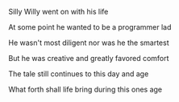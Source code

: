 Silly Willy went on with his life

At some point he wanted to be a programmer lad

He wasn't most diligent nor was he the smartest

But he was creative and greatly favored comfort

The tale still continues to this day and age

What forth shall life bring during this ones age
<!---
EkorrTi/EkorrTi is a ✨ special ✨ repository because its `README.md` (this file) appears on your GitHub profile.
You can click the Preview link to take a look at your changes.
--->
